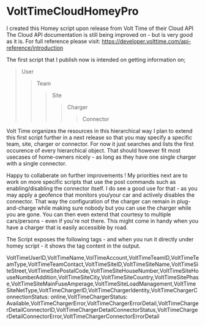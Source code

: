 # VoltTimeCloudHomeyPro

 I created this Homey script upon release from Volt Time of their Cloud API
 The Cloud API documentation is still being improved on - but is very good as it is.
 For full reference please visit: https://developer.volttime.com/api-reference/introduction

The first script that I publish now is intended on getting information on;
> User
>> Team
>>> Site
>>>> Charger
>>>>> Connector

Volt Time organizes the resources in this hierarchical way
 I plan to extend this first script further in a next release so that you may specify a specific team,
 site, charger or connector. For now it just searches and lists the first occurence of every hierarchical object.
 That should however fit most usecases of home-owners nicely - as long as they have one single charger with a single connector.

 Happy to collaberate on further improvements !
 My priorities next are to work on more specific scripts that use the post commands such as enabling/disabling the connector itself.
 I do see a good use for that - as you may apply a geofence that monitors you/your car and actively disables the connector.
 That way the configuration of the charger can remain in plug-and-charge while making sure nobody but you can use the charger while you are gone.
 You can then even extend that courtesy to multiple cars/persons - even if you're not there.
 This might come in handy when you have a charger that is easily accessible by road.
 
The Script exposes the following tags - and when you run it directly under homey script - it shows the tag content in the output.

VoltTimeUserID,VoltTimeName,VolTimeAccount,VoltTimeTeamID,VoltTimeTeamType,VoltTimeTeamContact,VoltTimeSiteID,VoltTimeSiteName,VoltTimeSiteStreet,VoltTimeSitePostalCode,VoltTimeSiteHouseNumber,VoltTimeSiteHouseNumberAddition,VoltTimeSiteCity,VoltTimeSiteCountry,VoltTimeSitePhase,VoltTimeSiteMainFuseAmperage,VoltTimeSiteLoadManagement,VoltTimeSiteNetType,VoltTimeChargerID,VoltTimeChargerIdentity,VoltTimeChargerConnectionStatus: online,VoltTimeChargerStatus: Available,VoltTimeChargerError,VoltTimeChargerErrorDetail,VoltTimeChargerDetailConnectorID,VoltTimeChargerDetailConnectorStatus,VoltTimeChargerDetailConnectorError,VoltTimeChargerConnectorErrorDetail
